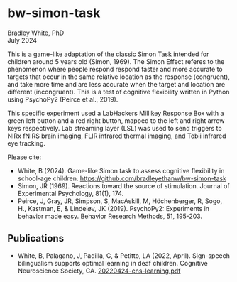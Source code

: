 # bw-simon-task
Bradley White, PhD  
July 2024

This is a game-like adaptation of the classic Simon Task intended for children around 5 years old (Simon, 1969). The Simon Effect referes to the phenomenon where people respond respond faster and more accurate to targets that occur in the same relative location as the response (congruent), and take more time and are less accurate when the target and location are different (incongruent). This is a test of cognitive flexibility written in Python using PsychoPy2 (Peirce et al., 2019).

This specific experiment used a LabHackers Millikey Response Box with a green left button and a red right button, mapped to the left and right arrow keys respectively. Lab streaming layer (LSL) was used to send triggers to NIRx fNIRS brain imaging, FLIR infrared thermal imaging, and Tobii infrared eye tracking.

Please cite:
- White, B (2024). Game-like Simon task to assess cognitive flexibility in school-age children. https://github.com/bradleyethanw/bw-simon-task
- Simon, JR (1969). Reactions toward the source of stimulation. Journal of Experimental Psychology, 81(1), 174.
- Peirce, J, Gray, JR, Simpson, S, MacAskill, M, Höchenberger, R, Sogo, H., Kastman, E, & Lindeløv, JK (2019). PsychoPy2: Experiments in behavior made easy. Behavior Research Methods, 51, 195-203.

## Publications
- White, B, Palagano, J, Padilla, C, & Petitto, LA (2022, April). Sign-speech bilingualism supports optimal learning in deaf children. Cognitive Neuroscience Society, CA. [20220424-cns-learning.pdf](https://bradleyethanw.github.io/bw-posters/20220424-cns-learning.pdf)
